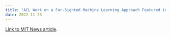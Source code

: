 ```yaml
---
title: "ACL Work on a Far-Sighted Machine Learning Approach Featured in MIT News"
date: 2022-11-23
---
```


[Link to MIT News article](https://news.mit.edu/2022/multiagent-machine-learning-ai-1123).
